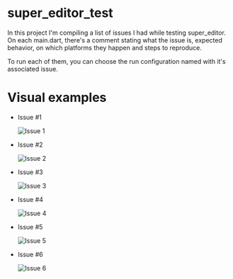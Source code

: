 # super_editor_test
In this project I'm compiling a list of issues I had while testing super_editor. On each main.dart, there's a comment stating what the issue is, expected behavior, on which platforms they happen and steps to reproduce.

To run each of them, you can choose the run configuration named with it's associated issue. 

# Visual examples
- Issue #1

  ![Issue 1](https://media4.giphy.com/media/RYFK9sTYnBfiU2uEAg/giphy.gif)



- Issue #2

  ![Issue 2](https://media1.giphy.com/media/uXmpcwRIXnA8Dsvt19/giphy.gif)
  
  
  
- Issue #3

  ![Issue 3](https://media4.giphy.com/media/MceUuEPKdqXqJDumuj/giphy.gif)
  
  
  
- Issue #4

  ![Issue 4](https://media3.giphy.com/media/rQWz4ul91UQuhrZdpl/giphy.gif)



- Issue #5

  ![Issue 5](https://media1.giphy.com/media/yZaCNo125xylrzQTkP/giphy.gif)
  
  
  
- Issue #6

  ![Issue 6](https://media4.giphy.com/media/PzrSeQCsWfMl2IoALe/giphy.gif)
  
  
